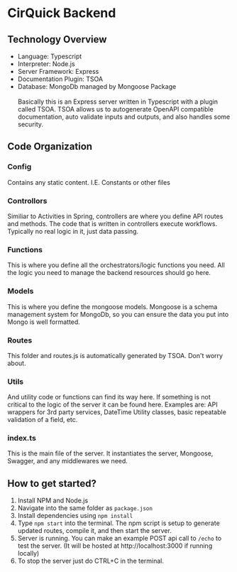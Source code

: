 # CirQuick Backend
## Technology Overview
* Language: Typescript
* Interpreter: Node.js
* Server Framework: Express
* Documentation Plugin: TSOA
* Database: MongoDb managed by Mongoose Package   
</br>Basically this is an Express server written in Typescript with a plugin called TSOA. TSOA allows us to autogenerate OpenAPI compatible documentation, auto validate inputs and outputs, and also handles some security.

## Code Organization
### Config
Contains any static content. I.E. Constants or other files
### Controllors
Similiar to Activities in Spring, controllers are where you define API routes and methods. The code that is written in controllers execute workflows. Typically no real logic in it, just data passing.
### Functions
This is where you define all the orchestrators/logic functions you need. All the logic you need to manage the backend resources should go here.
### Models
This is where you define the mongoose models. Mongoose is a schema management system for MongoDb, so you can ensure the data you put into Mongo is well formatted.
### Routes
This folder and routes.js is automatically generated by TSOA. Don't worry about.
### Utils
And utility code or functions can find its way here. If something is not critical to the logic of the server it can be found here. Examples are: API wrappers for 3rd party services, DateTime Utility classes, basic repeatable validation of a field, etc.
### index.ts
This is the main file of the server. It instantiates the server, Mongoose, Swagger, and any middlewares we need.

## How to get started?
1. Install NPM and Node.js
2. Navigate into the same folder as `package.json`
3. Install dependencies using `npm install`
4. Type `npm start` into the terminal. The npm script is setup to generate updated routes, compile it, and then start the server.
5. Server is running. You can make an example POST api call to `/echo` to test the server. (It will be hosted at http://localhost:3000 if running locally)
6. To stop the server just do CTRL+C in the terminal.

